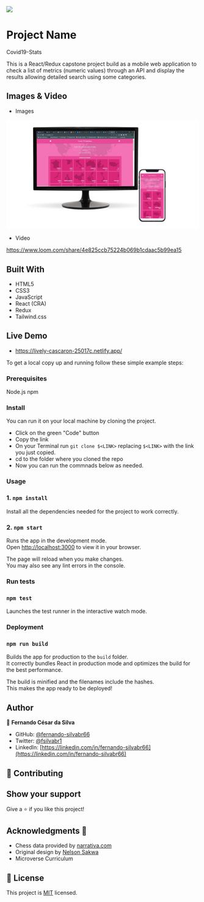 ![](https://img.shields.io/badge/Microverse-blueviolet)

# Project Name
Covid19-Stats

This is a React/Redux capstone project build as a mobile web application to check a list of metrics (numeric values) through an API and display the results allowing detailed search using some categories.

## Images & Video

- Images

![screenshot](./app-screenshot.jpg)

- Video

https://www.loom.com/share/4e825ccb75224b069b1cdaac5b99ea15

## Built With

- HTML5
- CSS3
- JavaScript
- React (CRA)
- Redux
- Tailwind.css

## Live Demo

- https://lively-cascaron-25017c.netlify.app/

To get a local copy up and running follow these simple example steps:

### Prerequisites

Node.js
npm

### Install

You can run it on your local machine by cloning the project.
  - Click on the green "Code" button
  - Copy the link
  - On your Terminal run `git clone $<LINK>` replacing `$<LINK>` with the link you just copied.
  - cd to the folder where you cloned the repo
  - Now you can run the commnads below as needed. 

### Usage
### 1. `npm install`

Install all the dependencies needed for the project to work correctly.

### 2. `npm start`

Runs the app in the development mode.\
Open [http://localhost:3000](http://localhost:3000) to view it in your browser.

The page will reload when you make changes.\
You may also see any lint errors in the console.

### Run tests
### `npm test`

Launches the test runner in the interactive watch mode.

### Deployment
### `npm run build`

Builds the app for production to the `build` folder.\
It correctly bundles React in production mode and optimizes the build for the best performance.

The build is minified and the filenames include the hashes.\
This makes the app ready to be deployed!

## Author

👤 **Fernando César da Silva**

- GitHub: [@fernando-silvabr66](https://github.com/fernando-silvabr66)
- Twitter: [@fsilvabr1](https://twitter.com/fsilvabr1)
- LinkedIn: [https://linkedin.com/in/fernando-silvabr66](https://linkedin.com/in/fernando-silvabr66)   

## 🤝 Contributing

## Show your support

Give a ⭐️ if you like this project!

## Acknowledgments 🤝

- Chess data provided by [narrativa.com](https://api.covid19tracking.narrativa.com/api)
- Original design by [Nelson Sakwa](https://www.behance.net/sakwadesignstudio)
- Microverse Curriculum

## 📝 License

This project is [MIT](./MIT.md) licensed.

